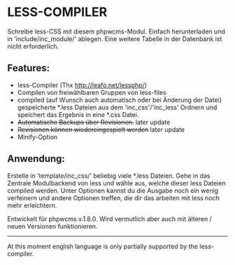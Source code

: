 # LESS-COMPILER

Schreibe less-CSS mit diesem phpwcms-Modul.
Einfach herunterladen und in 'include/inc_module/' ablegen. Eine weitere Tabelle in der Datenbank ist nicht erforderlich.

## Features:
-	less-Compiler (Thx http://leafo.net/lessphp/)
-	Compilen von freiwählbaren Gruppen von less-files
-	compiled (auf Wunsch auch automatisch oder bei Änderung der Datei) gespeicherte *.less Dateien aus dem 'inc_css'/'inc_less' Ordnern und speichert das Ergebnis in eine *.css Datei.
- 	~~Automatische Backups über Revisionen.~~ later update
-	~~Revisionen können wiedereingespielt werden~~ later update
-	Minify-Option

## Anwendung:
Erstelle in 'template/inc_css/' beliebig viele *.less Dateien.
Gehe in das Zentrale Modulbackend von less und wähle aus, welche dieser less Dateien compiled werden. Unter Optionen kannst du die Ausgabe noch ein wenig verfeinern und andere Optionen treffen, die dir das arbeiten mit less noch mehr erleichtern.


Entwickelt für phpwcms v.1.8.0.
Wird vermutlich aber auch mit älteren / neuen Versionen funktionieren.


----
At this moment english language is only partially supported by the less-compiler.
